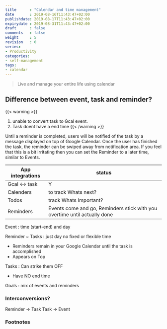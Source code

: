 ```yaml
---
title      : "Calendar and time management"
date       : 2019-08-16T11:43:47+02:00
publishdate: 2019-08-17T11:43:47+02:00
expirydate : 2019-08-31T11:43:47+02:00
draft      : false
comments   : false
weight     : 5
revision   : 0
series:
- Productivity
categories:
- self-management
tags:
- calendar
---
```


> Live and manage your entire life using calendar

<!-- more -->
## Difference between event, task and reminder?

{{< warning >}}
<br>
1. unable to convert task to Gcal event.<br>
2. Task doent have a end time
{{< /warning >}}


Until a reminder is completed, users will be notified of the task by a message displayed on top of Google Calendar.
Once the user has finished the task, the reminder can be swiped away from notification area.
If you feel that this is a bit irritating then you can set the Reminder to a later time, similar to Events.

App integrations | status
-----------------|--------
Gcal <-> task | Y
Calenders | to track Whats next?
Todos | track Whats Important?
Reminders | Events come and go, Reminders stick with you overtime until actually done

Event
: time (start-end) and day

Reminder ~ Tasks
: just day no fixed or flexible time
* Reminders remain in your Google Calendar until the task is accomplished
* Appears on Top

Tasks
: Can strike them OFF
* Have NO end time

Goals
: mix of events and reminders

### Interconversions?

Reminder -> Task
Task -> Event

### Footnotes

[^1]:
[^2]:
